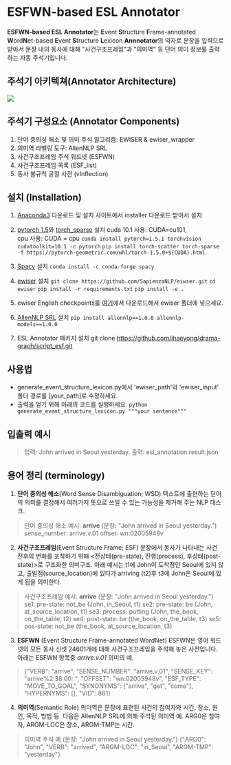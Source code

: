 # ESFWN-based ESL Annotator 
**ESFWN-based ESL Annotator**는 **E**vent **S**tructure **F**rame-annotated **W**ord**N**et-based **E**vent **S**tructure **L**exicon **Annnotator**의 약자로 문장을 입력으로 받아서 문장 내의 동사에 대해 "사건구조프레임"과 "의미역" 등 단어 의미 정보를 출력하는 자동 주석기입니다.

## 주석기 아키텍쳐(Annotator Architecture)
![](https://dm2304files.storage.live.com/y4pMCndCXLcqsxyoquUm24gfW7fenz8BNGKJPuD2TY8AbdwLVTRfCSGhABEH_JmcGHSHeo5yTY8ltBqRs3pmJzvBNMKFVXfji6B40DxAXGwI-A776kdMkj5aeRxJVAuwLfDzr_J3qXie2pb0NHE6SToauy6rcK6DpbT9RE7AP-5tmrIArW0rd2a14r1zZazkjyae-w1fYuI9Au_77a-JPw63ehNG23fWkjw77rRKsTwZBk/ESFWN-based_esf_annotation_architecture.png?psid=1&width=1172&height=620)

## 주석기 구성요소 (Annotator Components)
1. 단어 중의성 해소 및 의미 주석 알고리즘: EWISER & ewiser_wrapper
2. 의미역 라벨링 도구: AllenNLP SRL
3. 사건구조프레임 주석 워드넷 (ESFWN)
4. 사건구조프레임 목록 (ESF_list)
5. 동사 불규칙 굴절 사전 (vInflection)

## 설치 (Installation)
 1. [Anaconda3](https://www.anaconda.com/products/individual) 다운로드 및 설치 
사이트에서 installer 다운로드 받아서 설치
 2. [pytorch 1.5](https://pytorch.org/)와 [torch_sparse](https://github.com/rusty1s/pytorch_sparse) 설치
cuda 10.1 사용: CUDA=cu101,   <br>cpu 사용: CUDA = cpu
`conda install pytorch=1.5.1 torchvision cudatoolkit=10.1 -c pytorch`
`pip install torch-scatter torch-sparse -f https://pytorch-geometric.com/whl/torch-1.5.0+${CUDA}.html`
 3. [Spacy](https://spacy.io/usage) 설치
    `conda install -c conda-forge spacy`
 4. [ewiser](https://github.com/SapienzaNLP/ewiser) 설치 
    `git clone https://github.com/SapienzaNLP/eiwser.git`
    `cd ewiser`
    `pip install -r requirements.txt`
    `pip install -e .`
    
 5. ewiser English checkpoints를 [여기](https://drive.google.com/file/d/11RyHBu4PwS3U2wOk-Le9Ziu8R3Hc0NXV/view)에서 다운로드해서 ewiser 폴더에 넣으세요.

5. [AllenNLP SRL](https://demo.allennlp.org/semantic-role-labeling) 설치
`pip install allennlp==1.0.0 allennlp-models==1.0.0`
   
6. ESL Annotator 패키지 설치
git clone https://github.com/ihaeyong/drama-graph/script_esf.git

## 사용법

 - generate_event_structure_lexicon.py에서 'ewiser_path'와 'ewiser_input' 폴더 경로를 [your_path]로 수정하세요.
- 출력을 얻기 위해 아래의 코드를 실행하세요.
`python generate_event_structure_lexicon.py """your sentence"""`

## 입출력 예시

> 입력: John arrived in Seoul yesterday.
> 출력: esl_annotation.result.json
> 

## 용어 정리 (terminology)

 1. **단어 중의성 해소**(Word Sense Disambiguation; WSD)
텍스트에 출현하는 단어의 의미를 결정해서 여러가지 뜻으로 쓰일 수 있는 가능성을 제거해 주는 NLP 태스크. 

> 단어 중의성 해소 예시: **arrive**  (문장: "John arrived in Seoul yesterday.")
> sense_number: arrive.v.01
> offset: wn:02005948v

2. **사건구조프레임**(Event Structure Frame; ESF)
문장에서 동사가 나타내는 사건 전후의 변화를 포착하기 위해 <전상태(pre-state), 진행(process), 후상태(post-state)>로 구조화한  의미구조. 
아래 예시는 t1에 John이 도착점인 Seoul에 있지 않고, 출발점(source_location)에 있다가 arriving (t2)후 t3에 John은 Seoul에 있게 됨을 의미한다.

> 사건구조프레임 예시: **arrive**  (문장: "John arrived in Seoul yesterday.")
> se1: pre-state: not_be (John, in_Seoul, t1)
> se2: pre-state: be (John, at_source_location, t1)
> se3: process: putting (John, the_book, on_the_table, t2)
> se4: post-state: be (the_book, on_the_table, t3)
> se5: pos-state: not_be (the_book, at_source_location, t3)

 3. **ESFWN** (Event Structure Frame-annotated WordNet)
ESFWN은 영어 워드넷의 모든 동사 신셋 24601개에 대해 사건구조프레임을 주석해 놓은 사전입니다. 아래는 ESFWN 항목중 *arrive.v.01* 의미의 예.
> {"VERB": "arrive", "SENSE_NUMBER": "arrive.v.01", "SENSE_KEY": "arrive%2:38:00::", "OFFSET": "wn:02005948v", "ESF_TYPE": "MOVE_TO_GOAL", "SYNONYMS": ["arrive", "get", "come"], "HYPERNYMS": [], "VID": 861}

 4. **의미역**(Semantic Role)
의미역은 문장에 표현된 사건의 참여자와 시간, 장소, 원인, 목적, 방법 등. 다음은 AllenNLP SRL에 의해 주석된 의미역 예. ARG0은 참여자, ARGM-LOC은 장소, ARGM-TMP는 시간.

> 의미역 주석 예 (문장: "John arrived in Seoul yesterday.")
> {"ARG0": "John", "VERB": "arrived", "ARGM-LOC": "in_Seoul", "ARGM-TMP": "yesterday"}
